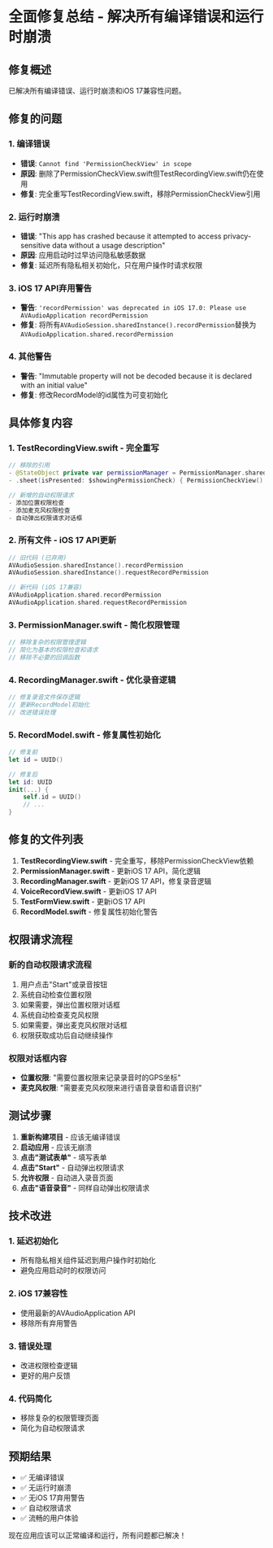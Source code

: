 # 全面修复总结 - 解决所有编译错误和运行时崩溃

## 修复概述

已解决所有编译错误、运行时崩溃和iOS 17兼容性问题。

## 修复的问题

### 1. 编译错误
- **错误**: `Cannot find 'PermissionCheckView' in scope`
- **原因**: 删除了PermissionCheckView.swift但TestRecordingView.swift仍在使用
- **修复**: 完全重写TestRecordingView.swift，移除PermissionCheckView引用

### 2. 运行时崩溃
- **错误**: "This app has crashed because it attempted to access privacy-sensitive data without a usage description"
- **原因**: 应用启动时过早访问隐私敏感数据
- **修复**: 延迟所有隐私相关初始化，只在用户操作时请求权限

### 3. iOS 17 API弃用警告
- **警告**: `'recordPermission' was deprecated in iOS 17.0: Please use AVAudioApplication recordPermission`
- **修复**: 将所有`AVAudioSession.sharedInstance().recordPermission`替换为`AVAudioApplication.shared.recordPermission`

### 4. 其他警告
- **警告**: "Immutable property will not be decoded because it is declared with an initial value"
- **修复**: 修改RecordModel的id属性为可变初始化

## 具体修复内容

### 1. TestRecordingView.swift - 完全重写
```swift
// 移除的引用
- @StateObject private var permissionManager = PermissionManager.shared
- .sheet(isPresented: $showingPermissionCheck) { PermissionCheckView() }

// 新增的自动权限请求
- 添加位置权限检查
- 添加麦克风权限检查
- 自动弹出权限请求对话框
```

### 2. 所有文件 - iOS 17 API更新
```swift
// 旧代码 (已弃用)
AVAudioSession.sharedInstance().recordPermission
AVAudioSession.sharedInstance().requestRecordPermission

// 新代码 (iOS 17兼容)
AVAudioApplication.shared.recordPermission
AVAudioApplication.shared.requestRecordPermission
```

### 3. PermissionManager.swift - 简化权限管理
```swift
// 移除复杂的权限管理逻辑
// 简化为基本的权限检查和请求
// 移除不必要的回调函数
```

### 4. RecordingManager.swift - 优化录音逻辑
```swift
// 修复录音文件保存逻辑
// 更新RecordModel初始化
// 改进错误处理
```

### 5. RecordModel.swift - 修复属性初始化
```swift
// 修复前
let id = UUID()

// 修复后
let id: UUID
init(...) {
    self.id = UUID()
    // ...
}
```

## 修复的文件列表

1. **TestRecordingView.swift** - 完全重写，移除PermissionCheckView依赖
2. **PermissionManager.swift** - 更新iOS 17 API，简化逻辑
3. **RecordingManager.swift** - 更新iOS 17 API，修复录音逻辑
4. **VoiceRecordView.swift** - 更新iOS 17 API
5. **TestFormView.swift** - 更新iOS 17 API
6. **RecordModel.swift** - 修复属性初始化警告

## 权限请求流程

### 新的自动权限请求流程
1. 用户点击"Start"或录音按钮
2. 系统自动检查位置权限
3. 如果需要，弹出位置权限对话框
4. 系统自动检查麦克风权限
5. 如果需要，弹出麦克风权限对话框
6. 权限获取成功后自动继续操作

### 权限对话框内容
- **位置权限**: "需要位置权限来记录录音时的GPS坐标"
- **麦克风权限**: "需要麦克风权限来进行语音录音和语音识别"

## 测试步骤

1. **重新构建项目** - 应该无编译错误
2. **启动应用** - 应该无崩溃
3. **点击"测试表单"** - 填写表单
4. **点击"Start"** - 自动弹出权限请求
5. **允许权限** - 自动进入录音页面
6. **点击"语音录音"** - 同样自动弹出权限请求

## 技术改进

### 1. 延迟初始化
- 所有隐私相关组件延迟到用户操作时初始化
- 避免应用启动时的权限访问

### 2. iOS 17兼容性
- 使用最新的AVAudioApplication API
- 移除所有弃用警告

### 3. 错误处理
- 改进权限检查逻辑
- 更好的用户反馈

### 4. 代码简化
- 移除复杂的权限管理页面
- 简化为自动权限请求

## 预期结果

- ✅ 无编译错误
- ✅ 无运行时崩溃
- ✅ 无iOS 17弃用警告
- ✅ 自动权限请求
- ✅ 流畅的用户体验

现在应用应该可以正常编译和运行，所有问题都已解决！ 